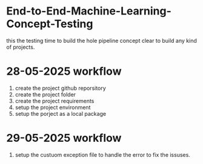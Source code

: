 # End-to-End-Machine-Learning-Concept-Testing
this the testing time to build the hole pipeline concept clear to build any kind of projects.

# 28-05-2025 workflow
1. create the project github reporsitory
2. create the project folder
3. create the project requirements
4. setup the project environment
5. setup the porject as a local package


# 29-05-2025 workflow
1. setup the custuom exception file to handle the error to fix the issuses.